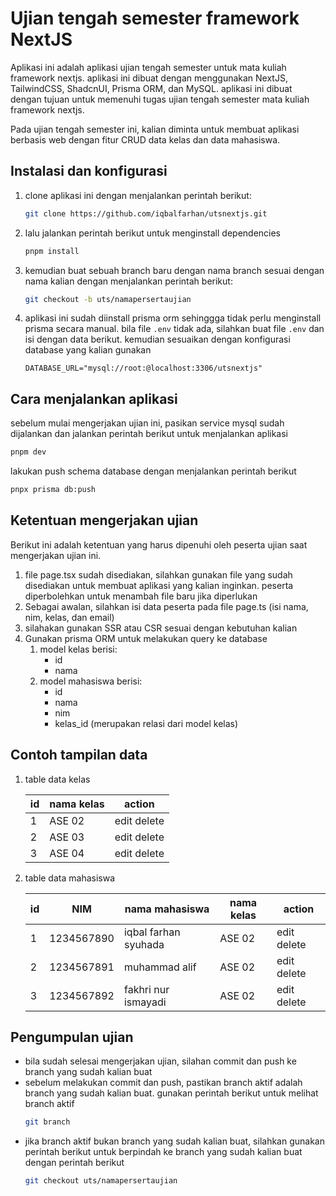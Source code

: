 # Ujian tengah semester framework NextJS

Aplikasi ini adalah aplikasi ujian tengah semester untuk mata kuliah framework nextjs. aplikasi ini dibuat dengan menggunakan NextJS, TailwindCSS, ShadcnUI, Prisma ORM, dan MySQL. aplikasi ini dibuat dengan tujuan untuk memenuhi tugas ujian tengah semester mata kuliah framework nextjs.

Pada ujian tengah semester ini, kalian diminta untuk membuat aplikasi berbasis web dengan fitur CRUD data kelas dan data mahasiswa.

## Instalasi dan konfigurasi

1. clone aplikasi ini dengan menjalankan perintah berikut:

   ```sh
   git clone https://github.com/iqbalfarhan/utsnextjs.git
   ```

2. lalu jalankan perintah berikut untuk menginstall dependencies

   ```sh
   pnpm install
   ```

3. kemudian buat sebuah branch baru dengan nama branch sesuai dengan nama kalian dengan menjalankan perintah berikut:

   ```sh
   git checkout -b uts/namapersertaujian
   ```

4. aplikasi ini sudah diinstall prisma orm sehinggga tidak perlu menginstall prisma secara manual. bila file `.env` tidak ada, silahkan buat file `.env` dan isi dengan data berikut. kemudian sesuaikan dengan konfigurasi database yang kalian gunakan

   ```
   DATABASE_URL="mysql://root:@localhost:3306/utsnextjs"
   ```

## Cara menjalankan aplikasi

sebelum mulai mengerjakan ujian ini, pasikan service mysql sudah dijalankan dan jalankan perintah berikut untuk menjalankan aplikasi

```sh
pnpm dev
```

lakukan push schema database dengan menjalankan perintah berikut

```sh
pnpx prisma db:push
```

## Ketentuan mengerjakan ujian

Berikut ini adalah ketentuan yang harus dipenuhi oleh peserta ujian saat mengerjakan ujian ini.

1. file page.tsx sudah disediakan, silahkan gunakan file yang sudah disediakan untuk membuat aplikasi yang kalian inginkan. peserta diperbolehkan untuk menambah file baru jika diperlukan
2. Sebagai awalan, silahkan isi data peserta pada file page.ts (isi nama, nim, kelas, dan email)
3. silahakan gunakan SSR atau CSR sesuai dengan kebutuhan kalian
4. Gunakan prisma ORM untuk melakukan query ke database
   1. model kelas berisi:
      - id
      - nama
   2. model mahasiswa berisi:
      - id
      - nama
      - nim
      - kelas_id (merupakan relasi dari model kelas)

## Contoh tampilan data

1.  table data kelas

    | id  | nama kelas | action      |
    | --- | ---------- | ----------- |
    | 1   | ASE 02     | edit delete |
    | 2   | ASE 03     | edit delete |
    | 3   | ASE 04     | edit delete |

2.  table data mahasiswa

    | id  | NIM        | nama mahasiswa       | nama kelas | action      |
    | --- | ---------- | -------------------- | ---------- | ----------- |
    | 1   | 1234567890 | iqbal farhan syuhada | ASE 02     | edit delete |
    | 2   | 1234567891 | muhammad alif        | ASE 02     | edit delete |
    | 3   | 1234567892 | fakhri nur ismayadi  | ASE 02     | edit delete |

## Pengumpulan ujian

- bila sudah selesai mengerjakan ujian, silahan commit dan push ke branch yang sudah kalian buat
- sebelum melakukan commit dan push, pastikan branch aktif adalah branch yang sudah kalian buat. gunakan perintah berikut untuk melihat branch aktif
  ```sh
  git branch
  ```
- jika branch aktif bukan branch yang sudah kalian buat, silahkan gunakan perintah berikut untuk berpindah ke branch yang sudah kalian buat dengan perintah berikut
  ```sh
  git checkout uts/namapersertaujian
  ```
